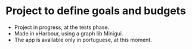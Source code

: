 # Project to define goals and budgets  
- Project in progress, at the tests phase.
- Made in xHarbour, using a graph lib Minigui.
- The app is available only in portuguese, at this moment.
